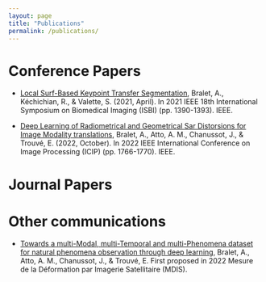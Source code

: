 ```yaml
---
layout: page
title: "Publications"
permalink: /publications/
---
```



# Conference Papers

* [Local Surf-Based Keypoint Transfer Segmentation](https://ieeexplore.ieee.org/abstract/document/9434106), Bralet, A., Kéchichian, R., & Valette, S. (2021, April). In 2021 IEEE 18th International Symposium on Biomedical Imaging (ISBI) (pp. 1390-1393). IEEE.

* [Deep Learning of Radiometrical and Geometrical Sar Distorsions for Image Modality translations](https://ieeexplore.ieee.org/document/9897713), Bralet, A., Atto, A. M., Chanussot, J., & Trouvé, E. (2022, October). In 2022 IEEE International Conference on Image Processing (ICIP) (pp. 1766-1770). IEEE.

# Journal Papers

# Other communications

* [Towards a multi-Modal, multi-Temporal and multi-Phenomena dataset for natural phenomena observation through deep learning](https://hal.science/hal-03844884), Bralet, A., Atto, A. M., Chanussot, J., & Trouvé, E. First proposed in 2022 Mesure de la Déformation par Imagerie Satellitaire (MDIS).